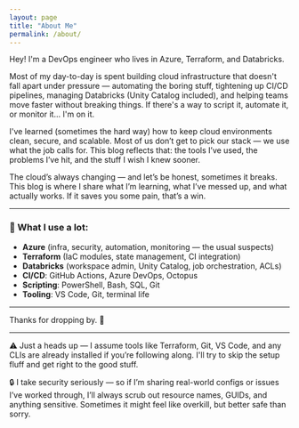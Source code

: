 ```yaml
---
layout: page
title: "About Me"
permalink: /about/
---
```


Hey! I'm a DevOps engineer who lives in Azure, Terraform, and Databricks.

Most of my day-to-day is spent building cloud infrastructure that doesn't fall apart under pressure — automating the boring stuff, tightening up CI/CD pipelines, managing Databricks (Unity Catalog included), and helping teams move faster without breaking things. If there's a way to script it, automate it, or monitor it... I'm on it.

I've learned (sometimes the hard way) how to keep cloud environments clean, secure, and scalable. Most of us don’t get to pick our stack — we use what the job calls for. This blog reflects that: the tools I’ve used, the problems I’ve hit, and the stuff I wish I knew sooner.

The cloud’s always changing — and let’s be honest, sometimes it breaks. This blog is where I share what I’m learning, what I’ve messed up, and what actually works. If it saves you some pain, that’s a win.

---

### 🔧 What I use a lot:
- **Azure** (infra, security, automation, monitoring — the usual suspects)
- **Terraform** (IaC modules, state management, CI integration)
- **Databricks** (workspace admin, Unity Catalog, job orchestration, ACLs)
- **CI/CD**: GitHub Actions, Azure DevOps, Octopus
- **Scripting**: PowerShell, Bash, SQL, Git
- **Tooling**: VS Code, Git, terminal life

---

Thanks for dropping by. 🚀

---

⚠️ Just a heads up — I assume tools like Terraform, Git, VS Code, and any CLIs are already installed if you’re following along. I'll try to skip the setup fluff and get right to the good stuff.

🔒 I take security seriously — so if I’m sharing real-world configs or issues I’ve worked through, I’ll always scrub out resource names, GUIDs, and anything sensitive. Sometimes it might feel like overkill, but better safe than sorry.